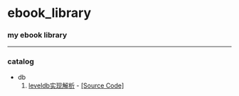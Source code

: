 # ebook_library
### my ebook library

******
### catalog
- db
  1. [leveldb实现解析](./db/leveldb/leveldb实现解析.pdf) - [[Source Code]](https://github.com/google/leveldb)
